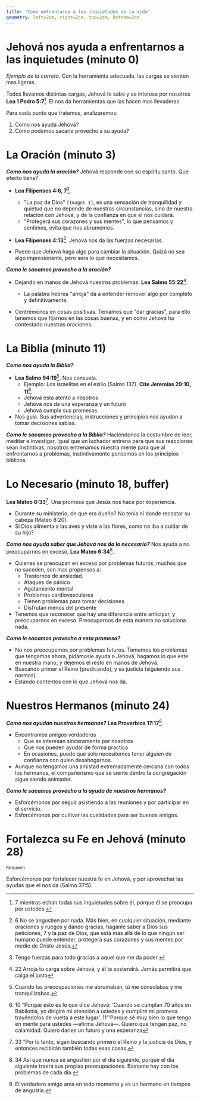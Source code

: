 ```yaml
---
title: "Cómo enfrentarse a las inquietudes de la vida"
geometry: left=2cm, right=2cm, top=2cm, bottom=2cm
---
```


Jehová nos ayuda a enfrentarnos a las inquietudes (minuto 0)
============================================================

*Ejemplo de la carreta*. Con la herramienta adecuada, las cargas se sienten mas
ligeras.

Todos llevamos distintas cargas, Jehová lo sabe y se interesa por nosotros
**Lea 1 Pedro 5:7**[^1Pe57]. El nos da herramientas que las hacen mas
llevaderas.

Para cada punto que tratemos, analizaremos:

1. Como nos ayuda Jehová?
2. Como podemos sacarle provecho a su ayuda?

[^1Pe57]: 7 mientras echan todas sus inquietudes sobre él, porque él se preocupa
por ustedes.

La Oración (minuto 3)
======================

***Como nos ayuda la oración?*** Jehová responde con su espíritu santo. Que
efecto tiene?

* **Lea Filipenses 4:6, 7**[^Flp467].
  * "La paz de Dios" `[Imagen 1]`, es una sensación de tranquilidad y quietud
    que no depende de nuestras circunstancias, sino de nuestra relación con
    Jehová, y de la confianza en que el nos cuidará.
  * "Protegerá sus corazones y sus mentes", lo que pensamos y sentimos, evita
    que nos abrumemos.

* **Lea Filipenses 4:13**[^Flp413]. Jehová nos da las fuerzas necesarias.

* Puede que Jehová haga algo para cambiar la situación. Quizá no sea algo
  impresionante, pero sera lo que necesitamos.

***Como le sacamos provecho a la oración?***

* Dejando en manos de Jehová nuestros problemas. **Lea Salmo 55:22**[^Sal5522].
  * La palabra hebrea "arroja" da a entender remover algo por completo
    y definitivamente.

* Centrémonos en cosas positivas. Teníamos que "dar gracias", para ello tenemos
  que fijarnos en las cosas buenas, y en como Jehová ha contestado nuestras
  oraciones.

[^Flp467]: 6 No se angustien por nada. Más bien, en cualquier situación,
mediante oraciones y ruegos y dando gracias, háganle saber a Dios sus
peticiones, 7 y la paz de Dios, que está más allá de lo que ningún ser humano
puede entender, protegerá sus corazones y sus mentes por medio de Cristo Jesús.

[^Flp413]: Tengo fuerzas para todo gracias a aquel que me da poder.

[^Sal5522]: 22 Arroja tu carga sobre Jehová, y él te sostendrá. Jamás permitirá
que caiga el justo

La Biblia (minuto 11)
=====================

***Como nos ayuda la Biblia?***

* **Lea Salmo 94:19**[^Sal9419]. Nos consuela.
  * Ejemplo: Los israelitas en el exilio (Salmo 137). **Cite Jeremías 29:10,
    11**[^Jer291011].
  * Jehová esta atento a nosotros
  * Jehová nos da una esperanza y un futuro
  * Jehová cumple sus promesas
* Nos guía. Sus advertencias, instrucciones y principios nos ayudan a tomar
  decisiones sabias.

***Como le sacamos provecho a la Biblia?*** Haciéndonos la costumbre de leer,
meditar e investigar. Igual que un luchador entrena para que sus reacciones
sean instintivas, nosotros entrenamos nuestra mente para que al enfrentarnos
a problemas, instintivamente pensemos en los principios bíblicos.

[^Sal9419]: Cuando las preocupaciones me abrumaban, tú me consolabas y me
tranquilizabas.

[^Jer291011]: 10 “Porque esto es lo que dice Jehová: ‘Cuando se cumplan 70 años
en Babilonia, yo dirigiré mi atención a ustedes y cumpliré mi promesa
trayéndolos de vuelta a este lugar’. 11”‘Porque sé muy bien lo que tengo en
mente para ustedes —afirma Jehová—. Quiero que tengan paz, no calamidad. Quiero
darles un futuro y una esperanza

Lo Necesario (minuto 18, buffer)
================================

**Lea Mateo 6:33**[^Mat633]. Una promesa que Jesús nos hace por experiencia.

* Durante su ministerio, de que era dueño? No tenia ni donde recostar su cabeza
  (Mateo 8:20).
* Si Dios alimenta a las aves y viste a las flores, como no iba a cuidar de su
  hijo?

***Como nos ayuda saber que Jehová nos da lo necesario?*** Nos ayuda a no
preocuparnos en exceso, **Lea Mateo 6:34**[^Mat634].

* Quienes se preocupan en exceso por problemas futuros, muchos que no suceden,
  son mas propensos a:
  * Trastornos de ansiedad.
  * Ataques de pánico
  * Agotamiento mental
  * Problemas cardiovasculares
  * Tienen problemas para tomar decisiones
  * Disfrutan menos del presente
* Tenemos que reconocer que hay una diferencia entre anticipar, y preocuparnos
  en exceso. Preocuparnos de esta manera no soluciona nada.

***Como le sacamos provecho a esta promesa?***

* No nos preocupemos por problemas futuros. Tomemos los problemas que tengamos
  ahora, pidámosle ayuda a Jehová, hagamos lo que este en nuestra mano,
  y dejemos el resto en manos de Jehová.
* Buscando primer el Reino (predicando), y su justicia (siguiendo sus normas).
* Estando contentos con lo que Jehová nos da.

[^Mat633]: 33 ”Por lo tanto, sigan buscando primero el Reino y la justicia de Dios,
y entonces recibirán también todas esas cosas.

[^Mat634]: 34 Así que nunca se angustien por el día siguiente, porque el día
siguiente traerá sus propias preocupaciones. Bastante hay con los problemas de
cada día.

Nuestros Hermanos (minuto 24)
=============================

***Como nos ayudan nuestros hermanos?*** **Lea Proverbios 17:17**[^Pro1717].

* Encontramos amigos verdaderos
  * Que se interesan sinceramente por nosotros
  * Que nos pueden ayudar de forma practica
  * En ocasiones, puede que solo necesitemos tener alguien de confianza con
    quien desahogarnos.
* Aunque no tengamos una amistad extremadamente cercana con todos los hermanos,
  el compañerismo que se siente dentro la congregación sigue siendo animador.

***Como le sacamos provecho a la ayuda de nuestros hermanos?***

* Esforcémonos por seguir asistiendo a las reuniones y por participar en el
  servicio.
* Esforcémonos por cultivar las cualidades para ser buenos amigos.

[^Pro1717]: El verdadero amigo ama en todo momento y es un hermano en tiempos
de angustia.

Fortalezca su Fe en Jehová (minuto 28)
======================================

`Resumen`

Esforcémonos por fortalecer nuestra fe en Jehová, y por aprovechar las ayudas
que el nos da (Salmo 37:5).
